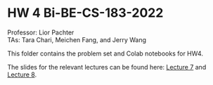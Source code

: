 # HW 4 Bi-BE-CS-183-2022
Professor: Lior Pachter  
TAs: Tara Chari, Meichen Fang, and Jerry Wang

This folder contains the problem set and Colab notebooks for HW4. 

The slides for the relevant lectures can be found here: [Lecture 7](https://docs.google.com/presentation/d/1hH6WcVqrTsZRJmkTstJNjIka5g2eJcCnD_sBn4G-J6w/edit?usp=sharing) and [Lecture 8](https://docs.google.com/presentation/d/1G4s2D-Y2Z5LFVe41enVBepyffSAjuAhrJZ7Hzn8A3nU/edit?usp=sharing).
